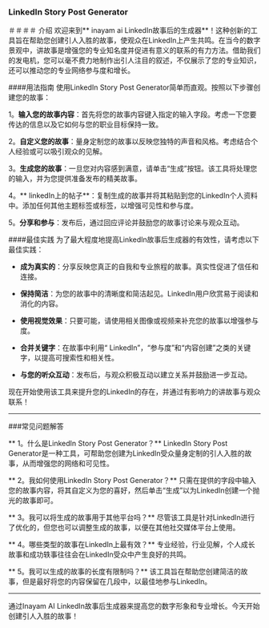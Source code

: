 ### LinkedIn Story Post Generator

＃＃＃＃ 介绍
欢迎来到** inayam ai LinkedIn故事后的生成器**！这种创新的工具旨在帮助您创建引人入胜的故事，使观众在LinkedIn上产生共鸣。在当今的数字景观中，讲故事是增强您的专业知名度并促进有意义的联系的有力方法。借助我们的发电机，您可以毫不费力地制作出引人注目的叙述，不仅展示了您的专业知识，还可以推动您的专业网络参与度和增长。

####用法指南
使用LinkedIn Story Post Generator简单而直观。按照以下步骤创建您的故事：

1。**输入您的故事内容**：首先将您的故事内容键入指定的输入字段。考虑一下您要传达的信息以及它如何与您的职业目标保持一致。

2。**自定义您的故事**：量身定制您的故事以反映您独特的声音和风格。考虑结合个人经验或可以吸引观众的见解。

3。**生成您的故事**：一旦您对内容感到满意，请单击“生成”按钮。该工具将处理您的输入，并为您提供准备发布的精美故事。

4。** linkedIn上的帖子**：复制生成的故事并将其粘贴到您的LinkedIn个人资料中。添加任何其他主题标签或标签，以增强可见性和参与度。

5。**分享和参与**：发布后，通过回应评论并鼓励您的故事讨论来与观众互动。

####最佳实践
为了最大程度地提高LinkedIn故事后生成器的有效性，请考虑以下最佳实践：

-  **成为真实的**：分享反映您真正的自我和专业旅程的故事。真实性促进了信任和连接。

-  **保持简洁**：为您的故事中的清晰度和简洁起见。LinkedIn用户欣赏易于阅读和消化的内容。

-  **使用视觉效果**：只要可能，请使用相关图像或视频来补充您的故事以增强参与度。

-  **合并关键字**：在故事中利用“ LinkedIn”，“参与度”和“内容创建”之类的关键字，以提高可搜索性和相关性。

-  **与您的听众互动**：发布后，与观众积极互动以建立关系并鼓励进一步互动。

现在开始使用该工具来提升您的LinkedIn的存在，并通过有影响力的讲故事与观众联系！

---

###常见问题解答

** 1。什么是LinkedIn Story Post Generator？**
LinkedIn Story Post Generator是一种工具，可帮助您创建为LinkedIn受众量身定制的引人入胜的故事，从而增强您的网络和可见性。

** 2。我如何使用LinkedIn Story Post Generator？**
只需在提供的字段中输入您的故事内容，将其自定义为您的喜好，然后单击“生成”以为LinkedIn创建一个抛光的故事即可。

** 3。我可以将生成的故事用于其他平台吗？**
尽管该工具是针对LinkedIn进行了优化的，但您也可以调整生成的故事，以便在其他社交媒体平台上使用。

** 4。哪些类型的故事在LinkedIn上最有效？**
专业经验，行业见解，个人成长故事和成功轶事往往会在LinkedIn受众中产生良好的共鸣。

** 5。我可以生成的故事的长度有限制吗？**
该工具旨在帮助您创建简洁的故事，但是最好将您的内容保留在几段中，以最佳地参与LinkedIn。

---

通过Inayam AI LinkedIn故事后生成器来提高您的数字形象和专业增长。今天开始创建引人入胜的故事！